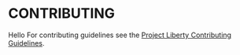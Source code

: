 # CONTRIBUTING
Hello
For contributing guidelines see the [Project Liberty Contributing Guidelines](https://github.com/LibertyDSNP/meta/blob/main/CONTRIBUTING.md).
